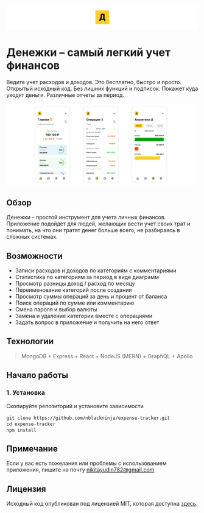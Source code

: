 ![Денежки (Управление расходами и доходами) - Логотип](./.github/images/logo.png)

# Денежки – самый легкий учет финансов

Ведите учет расходов и доходов. Это бесплатно, быстро и просто. Открытый исходный код. Без лишних функций и подписок.
Покажет куда уходят деньги. Различные отчеты за период.

![Скриншоты приложения](./.github/images/screen-first.png)

## Обзор

Денежки – простой инструмент для учета личных финансов. Приложение подойдет для людей, желающих вести учет своих трат и
понимать, на что они тратят денег больше всего, не разбираясь в сложных системах.

## Возможности

- Записи расходов и доходов по категориям с комментариями
- Статистика по категориям за период в виде диаграмм
- Просмотр разницы доход / расход по месяцу
- Переименование категорий после создания
- Просмотр суммы операций за день и процент от баланса
- Поиск операций по сумме или комментарию
- Смена пароля и выбор валюты
- Замена и удаление категории вместе с операциями
- Задать вопрос в приложение и получить на него ответ

## Технологии

> MongoDB + Express + React + NodeJS (MERN) + GraphQL + Apollo

## Начало работы

### 1. Установка

Скопируйте репозиторий и установите зависимости

```shell
git clone https://github.com/nblackninja/expense-tracker.git
cd expense-tracker 
npm install
```

## Примечание

Если у вас есть пожелания или проблемы с использованием приложения, пишите на
почту [nikitayudin782@gmail.com](mailto:nikitayudin782@gmail.com)

## Лицензия

Исходный код опубликован под лицензией MIT, которая доступна [здесь](LICENSE). 
